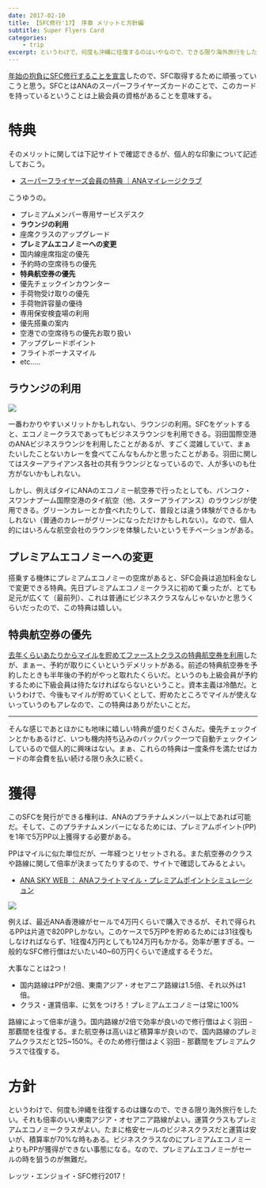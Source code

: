 ```yaml
---
date: 2017-02-10
title: 【SFC修行'17】 序章 メリットと方針編
subtitle: Super Flyers Card
categories: 
    - trip
excerpt: というわけで、何度も沖縄に往復するのはいやなので、できる限り海外旅行をしたい
---
```


[年始の抱負にSFC修行することを宣言](/mol/log/new-years-resolutions-2017/)したので、SFC取得するために頑張っていこうと思う。SFCとはANAのスーパーフライヤーズカードのことで、このカードを持っているということは上級会員の資格があることを意味する。

# 特典

そのメリットに関しては下記サイトで確認できるが、個人的な印象について記述しておこう。

- [スーパーフライヤーズ会員の特典 ｜ANAマイレージクラブ](http://www.ana.co.jp/amc/reference/premium/service/sfc.html)

こうゆうの。

- プレミアムメンバー専用サービスデスク
- **ラウンジの利用**
- 座席クラスのアップグレード
- **プレミアムエコノミーへの変更**
- 国内線座席指定の優先
- 予約時の空席待ちの優先
- **特典航空券の優先**
- 優先チェックインカウンター
- 手荷物受け取りの優先
- 手荷物許容量の優待
- 専用保安検査場の利用
- 優先搭乗の案内
- 空港での空席待ちの優先お取り扱い
- アップグレードポイント
- フライトボーナスマイル
- etc.....


## ラウンジの利用

![](/mol/images/2017/0210-00.jpg)


一番わかりやすいメリットかもしれない、ラウンジの利用。SFCをゲットすると、エコノミークラスであってもビジネスラウンジを利用できる。羽田国際空港のANAビジネスラウンジを利用したことがあるが、すごく混雑していて、まぁたいしたことないカレーを食べてこんなもんかと思ったことがある。羽田に関してはスターアライアンス各社の共有ラウンジとなっているので、人が多いのも仕方がないかもしれない。

しかし、例えばタイにANAのエコノミー航空券で行ったとしても、バンコク・スワンナプーム国際空港のタイ航空（他、スターアライアンス）のラウンジが使用できる。グリーンカレーとか食べれたりして、普段とは違う体験ができるかもしれない（普通のカレーがグリーンになっただけかもしれない）。なので、個人的にはいろんな航空会社のラウンジを体験したいというモチベーションがある。

## プレミアムエコノミーへの変更

搭乗する機体にプレミアムエコノミーの空席があると、SFC会員は追加料金なしで変更できる特典。先日プレミアムエコノミークラスに初めて乗ったが、とても足元が広くて（最前列）、これは普通にビジネスクラスなんじゃないかと思うくらいだったので、この特典は嬉しい。

## 特典航空券の優先

[去年くらいあたりからマイルを貯めてファーストクラスの特典航空券を利用](/mol/log/tg676-bangkok-narita/)したが、まぁー、予約が取りにくいというデメリットがある。前述の特典航空券を予約したときも半年後の予約がやっと取れたくらいだ。というのも上級会員が予約するために下級会員は待たなければならないということ。資本主義は冷酷だ。というわけで、今後もマイルが貯めていくとして、貯めたところでマイルが使えないっていうのもアレなので、この特典はありがたいことだ。

--- 

そんな感じであとほかにも地味に嬉しい特典が盛りだくさんだ。優先チェックインとかもあるけど、いつも機内持ち込みのパックパック一つで自動チェックインしているので個人的に興味はない。まぁ、これらの特典は一度条件を満たせばカードの年会費を払い続ける限り永久に続く。

# 獲得

このSFCを発行ができる権利は、ANAのプラチナムメンバー以上であれば可能だ。そして、このプラチナムメンバーになるためには、プレミアムポイント(PP)を1年で5万PP以上獲得する必要がある。

PPはマイルに似た単位だが、一年経つとリセットされる。また航空券のクラスや路線に関して倍率が決まってたりするので、サイトで確認してみるとよい。

- [ANA SKY WEB ： ANAフライトマイル・プレミアムポイントシミュレーション](https://cam.ana.co.jp/amcmember/ppsja)

![](/mol/images/2017/0210-01.png)

例えば、最近ANA香港線がセールで4万円くらいで購入できるが、それで得られるPPは片道で820PPしかない。このケースで5万PPを貯めるためには31往復もしなければならず、1往復4万円としても124万円もかかる。効率が悪すぎる。一般的なSFC修行僧はだいたい40~60万円くらいで達成するそうだ。

大事なことは2つ！

- 国内路線はPPが2倍、東南アジア・オセアニア路線は1.5倍、それ以外は1倍。
- クラス・運賃倍率、に気をつけろ！プレミアムエコノミーは常に100%

路線によって倍率が違う。国内路線が2倍で効率が良いので修行僧はよく羽田 - 那覇間を往復する。また航空券は高いほど積算率が良いので、国内路線のプレミアムクラスだと125~150%。そのため修行僧はよく羽田 - 那覇間をプレミアムクラスで往復する。

# 方針

というわけで、何度も沖縄を往復するのは嫌なので、できる限り海外旅行をしたい。それも倍率のいい東南アジア・オセアニア路線がよい。運賃クラスもプレミアムエコノミークラスがよい。たまに格安セールのビジネスクラスだと運賃は安いが、積算率が70%な時もある。ビジネスクラスなのにプレミアムエコノミーよりもPPが獲得ができない事態になる。なので、プレミアムエコノミーがセールの時を狙うのが無難だ。

レッツ・エンジョイ・SFC修行2017！





